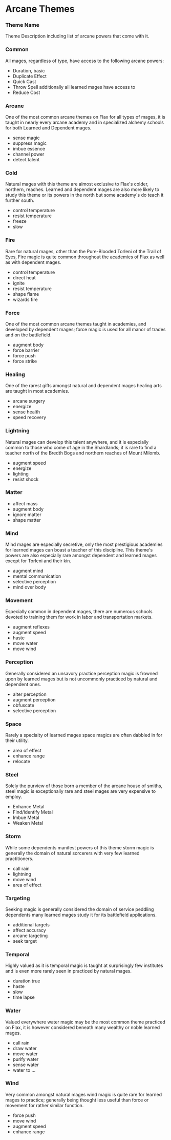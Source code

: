 # Arcane Themes

### Theme Name
Theme Description including list of arcane powers that come with it.

### Common
All mages, regardless of type, have access to the following arcane powers:
* Duration, basic
* Duplicate Effect
* Quick Cast
* Throw Spell
additionally all learned mages have access to
* Reduce Cost
### Arcane
One of the most common arcane themes on Flax for all types of mages, it is taught in nearly every arcane academy and in specialized alchemy schools for both Learned and Dependent mages.
* sense magic
* suppress magic
* imbue essence
* channel power
* detect talent
### Cold  
Natural mages with this theme are almost exclusive to Flax's colder, northern, reaches. Learned and dependent mages are also more likely to study this theme or its powers in the north but some academy's do teach it further south.
* control temperature
* resist temperature
* freeze
* slow
### Fire
Rare for natural mages, other than the Pure-Blooded Torleni of the Trail of Eyes, Fire magic is quite common throughout the academies of Flax as well as with dependent mages.
* control temperature
* direct heat
* ignite
* resist temperature
* shape flame
* wizards fire
### Force
One of the most common arcane themes taught in academies, and developed by dependent mages; force magic is used for all manor of trades and on the battlefield.
* augment body
* force barrier
* force push
* force strike
### Healing
One of the rarest gifts amongst natural and dependent mages healing arts are taught in most academies.
* arcane surgery
* energize
* sense health
* speed recovery
### Lightning
Natural mages can develop this talent anywhere, and it is especially common to those who come of age in the Shardlands; it is rare to find a teacher north of the Bredth Bogs and northern reaches of Mount Milomb.
* augment speed
* energize
* lighting
* resist shock
### Matter
* affect mass
* augment body
* ignore matter
* shape matter
### Mind
Mind mages are especially secretive, only the most prestigious academies for learned mages can boast a teacher of this discipline. This theme's powers are also especially rare amongst dependent and learned mages except for Torleni and their kin.
* augment mind
* mental communication
* selective perception
* mind over body
### Movement
Especially common in dependent mages, there are numerous schools devoted to training them for work in labor and transportation markets.
* augment reflexes
* augment speed
* haste
* move water
* move wind
### Perception
Generally considered an unsavory practice perception magic is frowned upon by learned mages but is not uncommonly practiced by natural and dependent ones.
* alter perception
* augment perception
* obfuscate
* selective perception
### Space
Rarely a specialty of learned mages space magics are often dabbled in for their utility.
* area of effect
* enhance range
* relocate
### Steel
Solely the purview of those born a member of the arcane house of smiths, steel magic is exceptionally rare and steel mages are very expensive to employ.
* Enhance Metal
* Find/Identify Metal
* Imbue Metal
* Weaken Metal
### Storm
While some dependents manifest powers of this theme storm magic is generally the domain of natural sorcerers with very few learned practitioners.
* call rain
* lightning
* move wind
* area of effect
### Targeting
Seeking magic is generally considered the domain of service peddling dependents many learned mages study it for its battlefield applications.
* additional targets
* affect accuracy
* arcane targeting
* seek target
### Temporal
Highly valued as it is temporal magic is taught at surprisingly few institutes and is even more rarely seen in practiced by natural mages.
* duration true
* haste
* slow
* time lapse
### Water
Valued everywhere water magic may be the most common theme practiced on Flax, it is however considered beneath many wealthy or noble learned mages.
* call rain
* draw water
* move water
* purify water
* sense water
* water to ...
### Wind
Very common amongst natural mages wind magic is quite rare for learned mages to practice; generally being thought less useful than force or movement for rather similar function.
* force push
* move wind
* augment speed
* enhance range
